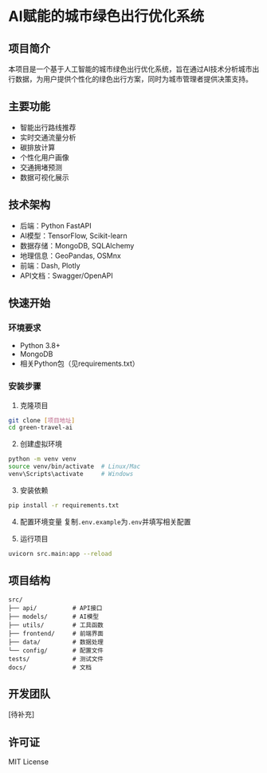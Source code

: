 # AI赋能的城市绿色出行优化系统

## 项目简介
本项目是一个基于人工智能的城市绿色出行优化系统，旨在通过AI技术分析城市出行数据，为用户提供个性化的绿色出行方案，同时为城市管理者提供决策支持。

## 主要功能
- 智能出行路线推荐
- 实时交通流量分析
- 碳排放计算
- 个性化用户画像
- 交通拥堵预测
- 数据可视化展示

## 技术架构
- 后端：Python FastAPI
- AI模型：TensorFlow, Scikit-learn
- 数据存储：MongoDB, SQLAlchemy
- 地理信息：GeoPandas, OSMnx
- 前端：Dash, Plotly
- API文档：Swagger/OpenAPI

## 快速开始

### 环境要求
- Python 3.8+
- MongoDB
- 相关Python包（见requirements.txt）

### 安装步骤
1. 克隆项目
```bash
git clone [项目地址]
cd green-travel-ai
```

2. 创建虚拟环境
```bash
python -m venv venv
source venv/bin/activate  # Linux/Mac
venv\Scripts\activate     # Windows
```

3. 安装依赖
```bash
pip install -r requirements.txt
```

4. 配置环境变量
复制`.env.example`为`.env`并填写相关配置

5. 运行项目
```bash
uvicorn src.main:app --reload
```

## 项目结构
```
src/
├── api/          # API接口
├── models/       # AI模型
├── utils/        # 工具函数
├── frontend/     # 前端界面
├── data/         # 数据处理
└── config/       # 配置文件
tests/            # 测试文件
docs/             # 文档
```

## 开发团队
[待补充]

## 许可证
MIT License 